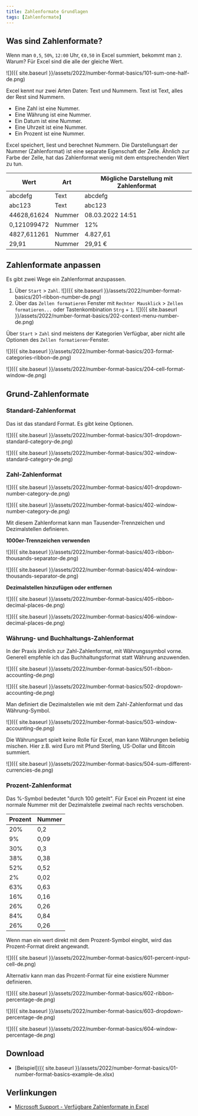 ```yaml
---
title: Zahlenformate Grundlagen
tags: [Zahlenformate]
---
```


## Was sind Zahlenformate?

Wenn man `0,5`, `50%`, `12:00` Uhr, `€0,50` in Excel summiert, bekommt man `2`.
Warum?
Für Excel sind die alle der gleiche Wert.

![]({{ site.baseurl }}/assets/2022/number-format-basics/101-sum-one-half-de.png)

Excel kennt nur zwei Arten Daten: Text und Nummern.
Text ist Text, alles der Rest sind Nummern.
- Eine Zahl ist eine Nummer.
- Eine Währung ist eine Nummer.
- Ein Datum ist eine Nummer.
- Eine Uhrzeit ist eine Nummer.
- Ein Prozent ist eine Nummer.

Excel speichert, liest und berechnet Nummern.
Die Darstellungsart der Nummer (Zahlenformat) ist eine separate Eigenschaft der Zelle.
Ähnlich zur Farbe der Zelle, hat das Zahlenformat wenig mit dem entsprechenden Wert zu tun.

| Wert | Art | Mögliche Darstellung mit Zahlenformat |
| --- | --- | --- |
| abcdefg | Text | abcdefg |
| abc123 | Text | abc123 |
| 44628,61624 | Nummer | 08.03.2022 14:51 |
| 0,121099472 | Nummer | 12% |
| 4827,611261 | Nummer | 4.827,61 |
| 29,91 | Nummer | 29,91 € |

## Zahlenformate anpassen

Es gibt zwei Wege ein Zahlenformat anzupassen.
1. Über `Start` > `Zahl`.
![]({{ site.baseurl }}/assets/2022/number-format-basics/201-ribbon-number-de.png)
1. Über das `Zellen formatieren` Fenster mit `Rechter Mausklick` > `Zellen formatieren...` oder Tastenkombination `Strg` + `1`.
![]({{ site.baseurl }}/assets/2022/number-format-basics/202-context-menu-number-de.png)

Über `Start` > `Zahl` sind meistens der Kategorien Verfügbar, aber nicht alle Optionen des `Zellen formatieren`-Fenster.

![]({{ site.baseurl }}/assets/2022/number-format-basics/203-format-categories-ribbon-de.png)

![]({{ site.baseurl }}/assets/2022/number-format-basics/204-cell-format-window-de.png)

## Grund-Zahlenformate

### Standard-Zahlenformat

Das ist das standard Format.
Es gibt keine Optionen.

![]({{ site.baseurl }}/assets/2022/number-format-basics/301-dropdown-standard-category-de.png)

![]({{ site.baseurl }}/assets/2022/number-format-basics/302-window-standard-category-de.png)

### Zahl-Zahlenformat

![]({{ site.baseurl }}/assets/2022/number-format-basics/401-dropdown-number-category-de.png)

![]({{ site.baseurl }}/assets/2022/number-format-basics/402-window-number-category-de.png)

Mit diesem Zahlenformat kann man Tausender-Trennzeichen und Dezimalstellen definieren.

**1000er-Trennzeichen verwenden**

![]({{ site.baseurl }}/assets/2022/number-format-basics/403-ribbon-thousands-separator-de.png)

![]({{ site.baseurl }}/assets/2022/number-format-basics/404-window-thousands-separator-de.png)

**Dezimalstellen hinzufügen oder entfernen**

![]({{ site.baseurl }}/assets/2022/number-format-basics/405-ribbon-decimal-places-de.png)

![]({{ site.baseurl }}/assets/2022/number-format-basics/406-window-decimal-places-de.png)

### Währung- und Buchhaltungs-Zahlenformat

In der Praxis ähnlich zur Zahl-Zahlenformat, mit Währungssymbol vorne.
Generell empfehle ich das Buchhaltungsformat statt Währung anzuwenden.

![]({{ site.baseurl }}/assets/2022/number-format-basics/501-ribbon-accounting-de.png)

![]({{ site.baseurl }}/assets/2022/number-format-basics/502-dropdown-accounting-de.png)

Man definiert die Dezimalstellen wie mit dem Zahl-Zahlenformat und das Währung-Symbol.

![]({{ site.baseurl }}/assets/2022/number-format-basics/503-window-accounting-de.png)

Die Währungsart spielt keine Rolle für Excel, man kann Währungen beliebig mischen.
Hier z.B. wird Euro mit Pfund Sterling, US-Dollar und Bitcoin summiert.

![]({{ site.baseurl }}/assets/2022/number-format-basics/504-sum-different-currencies-de.png)

### Prozent-Zahlenformat

Das %-Symbol bedeutet "durch 100 geteilt".
Für Excel ein Prozent ist eine normale Nummer mit der Dezimalstelle zweimal nach rechts verschoben.

| Prozent | Nummer |
| --- | --- |
| 20%	| 0,2 | 
| 9%	| 0,09 | 
| 30%	| 0,3 | 
| 38%	| 0,38 | 
| 52%	| 0,52 | 
| 2%	| 0,02 | 
| 63%	| 0,63 | 
| 16%	| 0,16 | 
| 26%	| 0,26 | 
| 84%	| 0,84 | 
| 26%	| 0,26 | 
 
Wenn man ein wert direkt mit dem Prozent-Symbol eingibt, wird das Prozent-Format direkt angewandt.

![]({{ site.baseurl }}/assets/2022/number-format-basics/601-percent-input-cell-de.png)

Alternativ kann man das Prozent-Format für eine existiere Nummer definieren.

![]({{ site.baseurl }}/assets/2022/number-format-basics/602-ribbon-percentage-de.png)

![]({{ site.baseurl }}/assets/2022/number-format-basics/603-dropdown-percentage-de.png)

![]({{ site.baseurl }}/assets/2022/number-format-basics/604-window-percentage-de.png)

## Download

- [Beispiel]({{ site.baseurl }}/assets/2022/number-format-basics/01-number-format-basics-example-de.xlsx)

## Verlinkungen

- [Microsoft Support - Verfügbare Zahlenformate in Excel](https://support.microsoft.com/de-de/office/verf%C3%BCgbare-zahlenformate-in-excel-0afe8f52-97db-41f1-b972-4b46e9f1e8d2)
